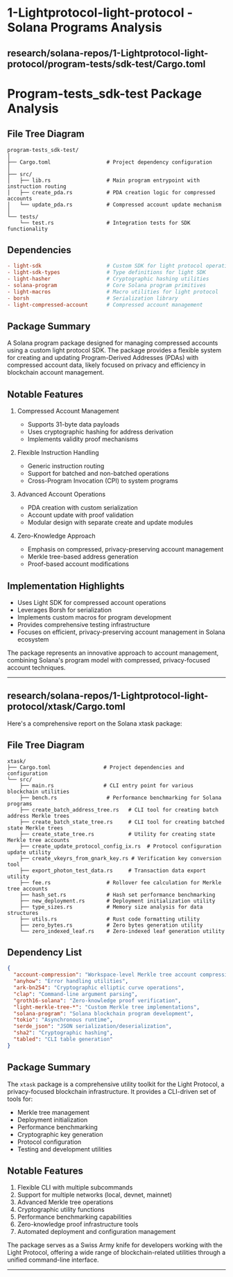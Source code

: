# 1-Lightprotocol-light-protocol - Solana Programs Analysis

## research/solana-repos/1-Lightprotocol-light-protocol/program-tests/sdk-test/Cargo.toml

# Program-tests_sdk-test Package Analysis

## File Tree Diagram
```
program-tests_sdk-test/
│
├── Cargo.toml                  # Project dependency configuration
│
├── src/
│   ├── lib.rs                  # Main program entrypoint with instruction routing
│   ├── create_pda.rs           # PDA creation logic for compressed accounts
│   └── update_pda.rs           # Compressed account update mechanism
│
└── tests/
    └── test.rs                 # Integration tests for SDK functionality
```

## Dependencies
```toml
- light-sdk                     # Custom SDK for light protocol operations
- light-sdk-types               # Type definitions for light SDK
- light-hasher                  # Cryptographic hashing utilities
- solana-program                # Core Solana program primitives
- light-macros                  # Macro utilities for light protocol
- borsh                         # Serialization library
- light-compressed-account      # Compressed account management
```

## Package Summary
A Solana program package designed for managing compressed accounts using a custom light protocol SDK. The package provides a flexible system for creating and updating Program-Derived Addresses (PDAs) with compressed account data, likely focused on privacy and efficiency in blockchain account management.

## Notable Features
1. Compressed Account Management
   - Supports 31-byte data payloads
   - Uses cryptographic hashing for address derivation
   - Implements validity proof mechanisms

2. Flexible Instruction Handling
   - Generic instruction routing
   - Support for batched and non-batched operations
   - Cross-Program Invocation (CPI) to system programs

3. Advanced Account Operations
   - PDA creation with custom serialization
   - Account update with proof validation
   - Modular design with separate create and update modules

4. Zero-Knowledge Approach
   - Emphasis on compressed, privacy-preserving account management
   - Merkle tree-based address generation
   - Proof-based account modifications

## Implementation Highlights
- Uses Light SDK for compressed account operations
- Leverages Borsh for serialization
- Implements custom macros for program development
- Provides comprehensive testing infrastructure
- Focuses on efficient, privacy-preserving account management in Solana ecosystem

The package represents an innovative approach to account management, combining Solana's program model with compressed, privacy-focused account techniques.

---

## research/solana-repos/1-Lightprotocol-light-protocol/xtask/Cargo.toml

Here's a comprehensive report on the Solana xtask package:

## File Tree Diagram
```
xtask/
├── Cargo.toml                 # Project dependencies and configuration
└── src/
    ├── main.rs                # CLI entry point for various blockchain utilities
    ├── bench.rs                # Performance benchmarking for Solana programs
    ├── create_batch_address_tree.rs   # CLI tool for creating batch address Merkle trees
    ├── create_batch_state_tree.rs     # CLI tool for creating batched state Merkle trees
    ├── create_state_tree.rs           # Utility for creating state Merkle tree accounts
    ├── create_update_protocol_config_ix.rs  # Protocol configuration update utility
    ├── create_vkeyrs_from_gnark_key.rs # Verification key conversion tool
    ├── export_photon_test_data.rs     # Transaction data export utility
    ├── fee.rs                  # Rollover fee calculation for Merkle tree accounts
    ├── hash_set.rs             # Hash set performance benchmarking
    ├── new_deployment.rs       # Deployment initialization utility
    ├── type_sizes.rs           # Memory size analysis for data structures
    ├── utils.rs                # Rust code formatting utility
    ├── zero_bytes.rs           # Zero bytes generation utility
    └── zero_indexed_leaf.rs    # Zero-indexed leaf generation utility
```

## Dependency List
```json
{
  "account-compression": "Workspace-level Merkle tree account compression",
  "anyhow": "Error handling utilities",
  "ark-bn254": "Cryptographic elliptic curve operations",
  "clap": "Command-line argument parsing",
  "groth16-solana": "Zero-knowledge proof verification",
  "light-merkle-tree-*": "Custom Merkle tree implementations",
  "solana-program": "Solana blockchain program development",
  "tokio": "Asynchronous runtime",
  "serde_json": "JSON serialization/deserialization",
  "sha2": "Cryptographic hashing",
  "tabled": "CLI table generation"
}
```

## Package Summary
The `xtask` package is a comprehensive utility toolkit for the Light Protocol, a privacy-focused blockchain infrastructure. It provides a CLI-driven set of tools for:
- Merkle tree management
- Deployment initialization
- Performance benchmarking
- Cryptographic key generation
- Protocol configuration
- Testing and development utilities

## Notable Features
1. Flexible CLI with multiple subcommands
2. Support for multiple networks (local, devnet, mainnet)
3. Advanced Merkle tree operations
4. Cryptographic utility functions
5. Performance benchmarking capabilities
6. Zero-knowledge proof infrastructure tools
7. Automated deployment and configuration management

The package serves as a Swiss Army knife for developers working with the Light Protocol, offering a wide range of blockchain-related utilities through a unified command-line interface.

---

